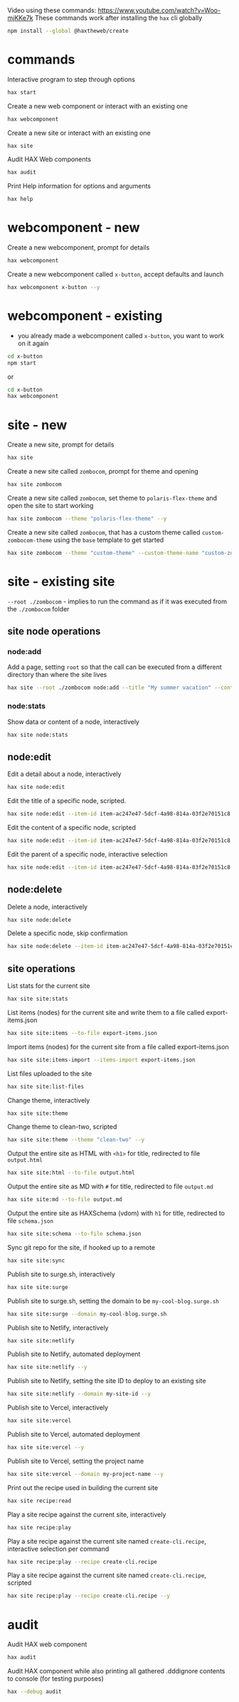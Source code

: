 Video using these commands: https://www.youtube.com/watch?v=Woo-mjKKe7k
These commands work after installing the `hax` cli globally
```bash
npm install --global @haxtheweb/create
```
# commands
Interactive program to step through options
```bash
hax start
```
Create a new web component or interact with an existing one
```bash
hax webcomponent
```
Create a new site or interact with an existing one
```bash
hax site
```
Audit HAX Web components
```bash
hax audit
```
Print Help information for options and arguments
```bash
hax help
```

# webcomponent - new
Create a new webcomponent, prompt for details
```bash
hax webcomponent
```
Create a new webcomponent called `x-button`, accept defaults and launch
```bash
hax webcomponent x-button --y
```
# webcomponent - existing
- you already made a webcomponent called `x-button`, you want to work on it again
```bash
cd x-button
npm start
```
or
```bash
cd x-button
hax webcomponent
```
# site - new
Create a new site, prompt for details
```bash
hax site
```
Create a new site called `zombocom`, prompt for theme and opening
```bash
hax site zombocom
```
Create a new site called `zombocom`, set theme to `polaris-flex-theme` and open the site to start working
```bash
hax site zombocom --theme "polaris-flex-theme" --y
```
Create a new site called `zombocom`, that has a custom theme called `custom-zombocom-theme` using the `base` template to get started
```bash
hax site zombocom --theme "custom-theme" --custom-theme-name "custom-zombocom-theme" --custom-theme-template "base" --y
```
# site - existing site
`--root ./zombocom` - implies to run the command as if it was executed from the `./zombocom` folder
## site node operations
### node:add
Add a page, setting `root` so that the call can be executed from a different directory than where the site lives
```bash
hax site --root ./zombocom node:add --title "My summer vacation" --content "<p>This is an awesome blog post I am writing about my vacation.</p>" --y
```
### node:stats
Show data or content of a node, interactively
```bash
hax site node:stats
```
## node:edit
Edit a detail about a node, interactively
```bash
hax site node:edit
```
Edit the title of a specific node, scripted.
```bash
hax site node:edit --item-id item-ac247e47-5dcf-4a98-814a-03f2e70151c8 --node-op title --title "my new title"
```
Edit the content of a specific node, scripted
```bash
hax site node:edit --item-id item-ac247e47-5dcf-4a98-814a-03f2e70151c8 --node-op content --content "<p>This is the new content</p><stop-note></stop-note>"
```
Edit the parent of a specific node, interactive selection
```bash
hax site node:edit --item-id item-ac247e47-5dcf-4a98-814a-03f2e70151c8 --node-op parent
```
## node:delete
Delete a node, interactively
```bash
hax site node:delete
```
Delete a specific node, skip confirmation
```bash
hax site node:delete --item-id item-ac247e47-5dcf-4a98-814a-03f2e70151c8 --y
```
## site operations
List stats for the current site
```bash
hax site site:stats
```
List items (nodes) for the current site and write them to a file called export-items.json
```bash
hax site site:items --to-file export-items.json
```
Import items (nodes) for the current site from a file called export-items.json
```bash
hax site site:items-import --items-import export-items.json
```
List files uploaded to the site
```bash
hax site site:list-files
```
Change theme, interactively
```bash
hax site site:theme
```
Change theme to clean-two, scripted
```bash
hax site site:theme --theme "clean-two" --y
```
Output the entire site as HTML with `<h1>` for title, redirected to file `output.html`
```bash
hax site site:html --to-file output.html
```
Output the entire site as MD with `#` for title, redirected to file `output.md`
```bash
hax site site:md --to-file output.md
```
Output the entire site as HAXSchema (vdom) with `h1` for title, redirected to file `schema.json`
```bash
hax site site:schema --to-file schema.json
```
Sync git repo for the site, if hooked up to a remote
```bash
hax site site:sync
```
Publish site to surge.sh, interactively
```bash
hax site site:surge
```
Publish site to surge.sh, setting the domain to be `my-cool-blog.surge.sh`
```bash
hax site site:surge --domain my-cool-blog.surge.sh
```
Publish site to Netlify, interactively
```bash
hax site site:netlify
```
Publish site to Netlify, automated deployment
```bash
hax site site:netlify --y
```
Publish site to Netlify, setting the site ID to deploy to an existing site
```bash
hax site site:netlify --domain my-site-id --y
```
Publish site to Vercel, interactively
```bash
hax site site:vercel
```
Publish site to Vercel, automated deployment
```bash
hax site site:vercel --y
```
Publish site to Vercel, setting the project name
```bash
hax site site:vercel --domain my-project-name --y
```
Print out the recipe used in building the current site
```bash
hax site recipe:read
```
Play a site recipe against the current site, interactively
```bash
hax site recipe:play
```
Play a site recipe against the current site named `create-cli.recipe`, interactive selection per command
```bash
hax site recipe:play --recipe create-cli.recipe 
```
Play a site recipe against the current site named `create-cli.recipe`, scripted
```bash
hax site recipe:play --recipe create-cli.recipe --y
```
# audit
Audit HAX web component
```bash
hax audit
```
Audit HAX component while also printing all gathered .dddignore contents to console (for testing purposes)
```bash
hax --debug audit
```
